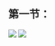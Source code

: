 ## 第一节：
![](https://obsidian-bucket.oss-cn-beijing.aliyuncs.com/test01.jpg)
![](https://obsidian-bucket.oss-cn-beijing.aliyuncs.com/test01.jpg)